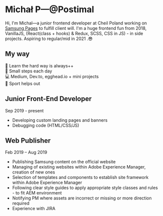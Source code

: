 # Michał P—@Postimal
Hi, I'm Michal—a junior frontend developer at Cheil Poland working on [Samsung Pages](https://samsung.com/pl) to fulfill client will. I'm a huge frontend fun from 2018, VanillaJS, (React(class + hooks) & Redux, SCSS, CSS in JS) - in side projects. Aspiring to regular/mid in 2021 .😎

## My way
🎃 Learn the hard way is always++<br>
🌟 Small steps each day<br>
💻 Medium, Dev.to, egghead.io + mini projects<br>
🏐 Sport helps out


## Junior Front-End Developer<br>
Sep 2019 - present<Br>
- Developing custom landing pages and banners<br>
- Debugging code (HTML/CSS/JS)<br>

## Web Publisher<br>
Feb 2019 – Aug 2019<br>
- Publishing Samsung content on the official website<br>
- Managing of existing websites within Adobe Experience Manager, creation of new ones<br>
- Selection of templates and components to establish site framework within Adobe Experience Manager<br>
- Following clear style guides to apply appropriate style classes and rules - to fit AEM environment<br>
- Notifying PM where assets are incorrect or missing or more direction required<br>
- Experience with JIRA<br>
